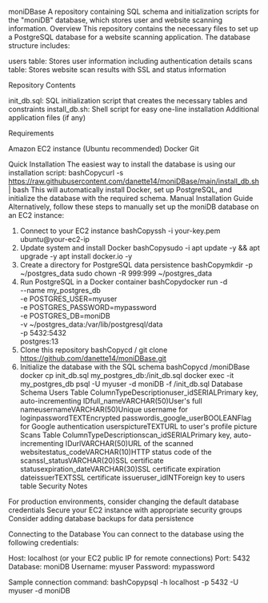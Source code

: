 moniDBase
A repository containing SQL schema and initialization scripts for the "moniDB" database, which stores user and website scanning information.
Overview
This repository contains the necessary files to set up a PostgreSQL database for a website scanning application. The database structure includes:

users table: Stores user information including authentication details
scans table: Stores website scan results with SSL and status information

Repository Contents

init_db.sql: SQL initialization script that creates the necessary tables and constraints
install_db.sh: Shell script for easy one-line installation
Additional application files (if any)

Requirements

Amazon EC2 instance (Ubuntu recommended)
Docker
Git

Quick Installation
The easiest way to install the database is using our installation script:
bashCopycurl -s https://raw.githubusercontent.com/danette14/moniDBase/main/install_db.sh | bash
This will automatically install Docker, set up PostgreSQL, and initialize the database with the required schema.
Manual Installation Guide
Alternatively, follow these steps to manually set up the moniDB database on an EC2 instance:
1. Connect to your EC2 instance
bashCopyssh -i your-key.pem ubuntu@your-ec2-ip
2. Update system and install Docker
bashCopysudo -i
apt update -y && apt upgrade -y
apt install docker.io -y
3. Create a directory for PostgreSQL data persistence
bashCopymkdir -p ~/postgres_data
sudo chown -R 999:999 ~/postgres_data
4. Run PostgreSQL in a Docker container
bashCopydocker run -d \
  --name my_postgres_db \
  -e POSTGRES_USER=myuser \
  -e POSTGRES_PASSWORD=mypassword \
  -e POSTGRES_DB=moniDB \
  -v ~/postgres_data:/var/lib/postgresql/data \
  -p 5432:5432 \
  postgres:13
5. Clone this repository
bashCopycd /
git clone https://github.com/danette14/moniDBase.git
6. Initialize the database with the SQL schema
bashCopycd /moniDBase
docker cp init_db.sql my_postgres_db:/init_db.sql
docker exec -it my_postgres_db psql -U myuser -d moniDB -f /init_db.sql
Database Schema
Users Table
ColumnTypeDescriptionuser_idSERIALPrimary key, auto-incrementing IDfull_nameVARCHAR(50)User's full nameusernameVARCHAR(50)Unique username for loginpasswordTEXTEncrypted passwordis_google_userBOOLEANFlag for Google authentication userspictureTEXTURL to user's profile picture
Scans Table
ColumnTypeDescriptionscan_idSERIALPrimary key, auto-incrementing IDurlVARCHAR(50)URL of the scanned websitestatus_codeVARCHAR(10)HTTP status code of the scanssl_statusVARCHAR(20)SSL certificate statusexpiration_dateVARCHAR(30)SSL certificate expiration dateissuerTEXTSSL certificate issueruser_idINTForeign key to users table
Security Notes

For production environments, consider changing the default database credentials
Secure your EC2 instance with appropriate security groups
Consider adding database backups for data persistence

Connecting to the Database
You can connect to the database using the following credentials:

Host: localhost (or your EC2 public IP for remote connections)
Port: 5432
Database: moniDB
Username: myuser
Password: mypassword

Sample connection command:
bashCopypsql -h localhost -p 5432 -U myuser -d moniDB
